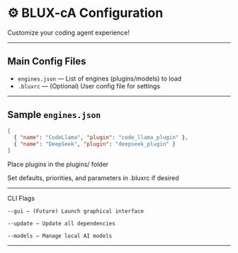# ⚙️ BLUX-cA Configuration

Customize your coding agent experience!

---

## Main Config Files

- `engines.json` — List of engines (plugins/models) to load
- `.bluxrc` — (Optional) User config file for settings

---

## Sample `engines.json`

```json
[
  { "name": "CodeLlama", "plugin": "code_llama_plugin" },
  { "name": "DeepSeek", "plugin": "deepseek_plugin" }
]
```

Place plugins in the plugins/ folder

Set defaults, priorities, and parameters in .bluxrc if desired



---

CLI Flags

```
--gui — (Future) Launch graphical interface

--update — Update all dependencies

--models — Manage local AI models
```

---
